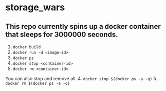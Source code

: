 # storage_wars

## This repo currently spins up a docker container that sleeps for 3000000 seconds. 

1. `docker build .`
2. `docker run -d <image-id>`
3. `docker ps`
4. `docker stop <container-id>`
5. `docker rm <container-id>`

You can also stop and remove all. 
4. `docker stop $(docker ps -a -q)`
5. `docker rm $(docker ps -a -q)`